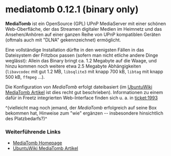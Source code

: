 # mediatomb 0.12.1 (binary only)

**MediaTomb** ist ein OpenSource (GPL) UPnP MediaServer mit einer
schönen Web-Oberfläche, der das Streamen digitaler Medien im Heimnetz
und das Ansehen/Anhören auf einer ganzen Reihe von UPnP kompatiblen
Geräten (oftmals auch mit "DLNA" gekennzeichnet) ermöglicht.

Eine vollständige Installation dürfte in den wenigsten Fällen in das
Dateisystem der Fritzbox passen (sofern man nicht etliche andere Dinge
weglässt): Allein das Binary bringt ca. 1.2 Megabyte auf die Waage, und
hinzu kommen noch weitere etwa 2.5 Megabyte Abhängigkeiten (`libavcodec`
mit gut 1.2 MB, `libsqlite3` mit knapp 700 kB, `libtag` mit knapp 500
kB, `ffmpeg` ...).

Die Konfiguration von *MediaTomb* erfolgt dateibasiert (im
[UbuntuWiki MediaTomb
Artikel](http://wiki.ubuntuusers.de/Mediatomb) ist dies recht
gut beschrieben). Informationen zu einem dafür in Freetz integrierten
Web-Interface finden sich u. a. in
[ticket:1993](https://trac.boxmatrix.info/freetz-ng/ticket/1993)

^(vielleicht mag noch jemand, der *MediaTomb* erfolgreich auf seine Box bekommen hat, Hinweise zum "wie" ergänzen -- insbesondere hinsichtlich des Platzbedarfs?)^

### Weiterführende Links

-   [MediaTomb Homepage](http://mediatomb.cc/)
-   [UbuntuWiki MediaTomb
    Artikel](http://wiki.ubuntuusers.de/Mediatomb)
